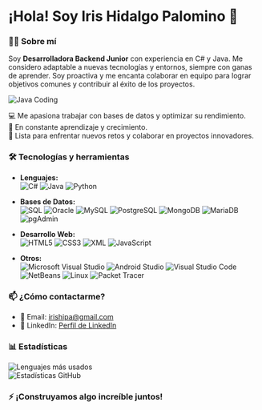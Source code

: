 # ¡Hola! Soy Iris Hidalgo Palomino 👋  

### 👩‍💻 Sobre mí  
Soy **Desarrolladora Backend Junior** con experiencia en C# y Java. Me considero adaptable a nuevas tecnologías y entornos, siempre con ganas de aprender. Soy proactiva y me encanta colaborar en equipo para lograr objetivos comunes y contribuir al éxito de los proyectos.

![Java Coding](https://media.giphy.com/media/26tn33aiTi1jkl6H6/giphy.gif)

💻 Me apasiona trabajar con bases de datos y optimizar su rendimiento.  
🌱 En constante aprendizaje y crecimiento.  
🚀 Lista para enfrentar nuevos retos y colaborar en proyectos innovadores.  

### 🛠️ Tecnologías y herramientas  
- **Lenguajes:**  
![C#](https://img.shields.io/badge/-C%23-blue?style=flat&logo=c-sharp) 
![Java](https://img.shields.io/badge/-Java-orange?style=flat&logo=java) 
![Python](https://img.shields.io/badge/-Python-green?style=flat&logo=python)  

- **Bases de Datos:**  
![SQL](https://img.shields.io/badge/-SQL-blue?style=flat&logo=sql) 
![Oracle](https://img.shields.io/badge/-Oracle-darkblue?style=flat&logo=oracle) 
![MySQL](https://img.shields.io/badge/-MySQL-darkblue?style=flat&logo=mysql) 
![PostgreSQL](https://img.shields.io/badge/-PostgreSQL-darkblue?style=flat&logo=postgresql) 
![MongoDB](https://img.shields.io/badge/-MongoDB-darkgreen?style=flat&logo=mongodb) 
![MariaDB](https://img.shields.io/badge/-MariaDB-darkcyan?style=flat&logo=mariadb) 
![pgAdmin](https://img.shields.io/badge/-pgAdmin-lightgrey?style=flat&logo=pgadmin)  

- **Desarrollo Web:**  
![HTML5](https://img.shields.io/badge/-HTML5-darkblue?style=flat&logo=html5) 
![CSS3](https://img.shields.io/badge/-CSS3-darkblue?style=flat&logo=css3) 
![XML](https://img.shields.io/badge/-XML-darkblue?style=flat&logo=xml) 
![JavaScript](https://img.shields.io/badge/-JavaScript-darkgoldenrod?style=flat&logo=javascript)  

- **Otros:**  
![Microsoft Visual Studio](https://img.shields.io/badge/-Visual%20Studio-darkred?style=flat&logo=visualstudio)
![Android Studio](https://img.shields.io/badge/-Android%20Studio-darkgreen?style=flat&logo=androidstudio) 
![Visual Studio Code](https://img.shields.io/badge/-Visual%20Studio%20Code-darkblue?style=flat&logo=visualstudiocode)
![NetBeans](https://img.shields.io/badge/-NetBeans-darkgreen?style=flat&logo=netbeans) 
![Linux](https://img.shields.io/badge/-Linux-darkslategray?style=flat&logo=linux) 
![Packet Tracer](https://img.shields.io/badge/-Packet%20Tracer-darkblue?style=flat&logo=cisco)  

### 📫 ¿Cómo contactarme?  
- 📧 Email: [irishipa@gmail.com](mailto:irishipa@gmail.com)  
- 💼 LinkedIn: [Perfil de LinkedIn](https://www.linkedin.com/in/iris-hidalgo-palomino-a90610291)  

### 📊 Estadísticas  
![Lenguajes más usados](https://github-readme-stats.vercel.app/api/top-langs/?username=iriis14&layout=compact&theme=dark)  
![Estadísticas GitHub](https://github-readme-stats.vercel.app/api?username=iriis14&show_icons=true&theme=dark)  

### ⚡ ¡Construyamos algo increíble juntos!  
